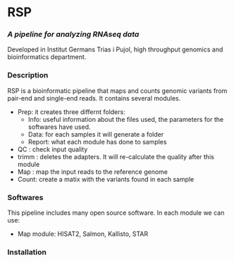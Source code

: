 # RSP
### _A pipeline for analyzing RNAseq data_
Developed in Institut Germans Trias i Pujol, high throughput genomics and bioinformatics department. 

### Description 
RSP is a bioinformatic pipeline that maps and counts genomic variants from pair-end and single-end reads. 
It contains several modules. 
- Prep: it creates three differnt folders:
  - Info: useful information about the files used, the parameters for the softwares have used. 
  - Data: for each samples it will generate a folder
  - Report: what each module has done to samples
- QC : check input quality 
- trimm : deletes the adapters. It will re-calculate the quality after this module
- Map : map the input reads to the reference genome
- Count: create a matix with the variants found in each sample

### Softwares 
This pipeline includes many open source software. In each module we can use:
- Map module: HISAT2, Salmon, Kallisto, STAR

### Installation 